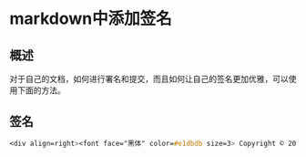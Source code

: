 # markdown中添加签名  
## 概述   
对于自己的文档，如何进行署名和提交，而且如何让自己的签名更加优雅，可以使用下面的方法。  


## 签名   

```css
<div align=right><font face="黑体" color=#e1dbdb size=3> Copyright © 2021 统信软件-杨伟彬</font></div>
```

